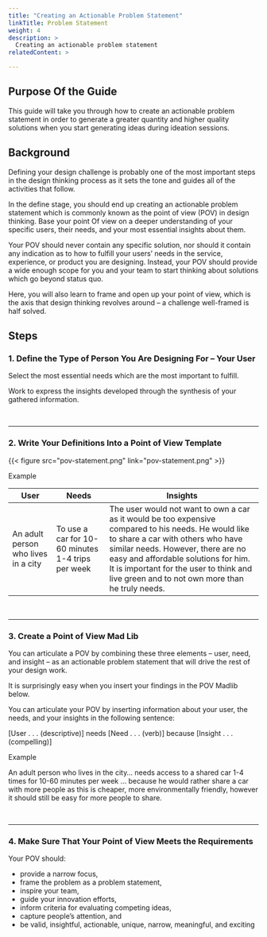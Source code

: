 ```yaml
---
title: "Creating an Actionable Problem Statement"
linkTitle: Problem Statement
weight: 4
description: >
  Creating an actionable problem statement
relatedContent: >

---
```


## Purpose Of the Guide

This guide will take you through how to create an actionable problem statement in order to generate a greater quantity and higher quality solutions when you start generating ideas during ideation sessions.

## Background

Defining your design challenge is probably one of the most important steps in the design thinking process as it sets the tone and guides all of the activities that follow.

In the define stage, you should end up creating an actionable problem statement which is commonly known as the point of view (POV) in design thinking. Base your point Of view on a deeper understanding of your specific users, their needs, and your most essential insights about them.

Your POV should never contain any specific solution, nor should it contain any indication as to how to fulfill your users’ needs in the service, experience, or product you are designing. Instead, your POV should provide a wide enough scope for you and your team to start thinking about solutions which go beyond status quo.

Here, you will also learn to frame and open up your point of view, which is the axis that design thinking revolves around – a challenge well-framed is half solved.

## Steps

### 1. Define the Type of Person You Are Designing For – Your User

Select the most essential needs which are the most important to fulfill.

Work to express the insights developed through the synthesis of your gathered information.

<br clear="all">

 *****

### 2. Write Your Definitions Into a Point of View Template

{{< figure src="pov-statement.png" link="pov-statement.png" >}}

Example

| User | Needs | Insights |
| ---- | ----- | -------- |
| An adult person who lives in a city | To use a car for 10-60 minutes  1-4 trips per week | The user would not want to own a car as it would be too expensive compared to his needs. He would like to share a car with others who have similar needs. However, there are no easy and affordable solutions for him. It is important for the user to think and live green and to not own more than he truly needs. |

<br clear="all">

 *****

### 3. Create a Point of View Mad Lib

You can articulate a POV by combining these three elements – user, need, and insight – as an actionable problem statement that will drive the rest of your design work.

It is surprisingly easy when you insert your findings in the POV Madlib below.

You can articulate your POV by inserting information about your user, the needs, and your insights in the following sentence:

[User . . . (descriptive)] needs [Need . . . (verb)] because [Insight . . . (compelling)]

Example

An adult person who lives in the city… needs access to a shared car 1-4 times for 10-60 minutes per week … because he would rather share a car with more people as this is cheaper, more environmentally friendly, however it should still be easy for more people to share.

<br clear="all">

 *****

### 4. Make Sure That Your Point of View Meets the Requirements

Your POV should:

- provide a narrow focus,
- frame the problem as a problem statement,
- inspire your team,
- guide your innovation efforts,
- inform criteria for evaluating competing ideas,
- capture people’s attention, and
- be valid, insightful, actionable, unique, narrow, meaningful, and exciting
